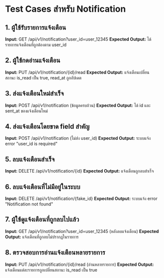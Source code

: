# Test Cases สำหรับ Notification

## 1. ผู้ใช้รับรายการแจ้งเตือน
**Input:** GET /api/v1/notification?user_id=user_12345
**Expected Output:** ได้รายการแจ้งเตือนที่ถูกต้องตาม user_id

## 2. ผู้ใช้กดอ่านแจ้งเตือน
**Input:** PUT /api/v1/notification/{id}/read
**Expected Output:** แจ้งเตือนเปลี่ยนสถานะ is_read เป็น true, read_at ถูกอัปเดต

## 3. ส่งแจ้งเตือนใหม่สำเร็จ
**Input:** POST /api/v1/notification (ข้อมูลครบถ้วน)
**Expected Output:** ได้ id และ sent_at ของแจ้งเตือนใหม่

## 4. ส่งแจ้งเตือนโดยขาด field สำคัญ
**Input:** POST /api/v1/notification (ไม่ส่ง user_id)
**Expected Output:** ระบบแจ้ง error "user_id is required"

## 5. ลบแจ้งเตือนสำเร็จ
**Input:** DELETE /api/v1/notification/{id}
**Expected Output:** แจ้งเตือนถูกลบสำเร็จ

## 6. ลบแจ้งเตือนที่ไม่มีอยู่ในระบบ
**Input:** DELETE /api/v1/notification/{fake_id}
**Expected Output:** ระบบแจ้ง error "Notification not found"

## 7. ผู้ใช้ดูแจ้งเตือนที่ถูกลบไปแล้ว
**Input:** GET /api/v1/notification?user_id=user_12345 (หลังลบแจ้งเตือน)
**Expected Output:** แจ้งเตือนที่ถูกลบไม่ปรากฎในรายการ

## 8. ตรวจสอบการอ่านแจ้งเตือนหลายรายการ
**Input:** PUT /api/v1/notification/{id}/read (อ่านหลายรายการ)
**Expected Output:** แจ้งเตือนแต่ละรายการถูกเปลี่ยนสถานะ is_read เป็น true
